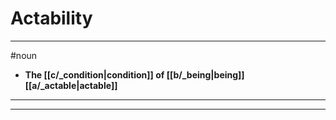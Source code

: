 # Actability
---
#noun
- **The [[c/_condition|condition]] of [[b/_being|being]] [[a/_actable|actable]]**
---
---
